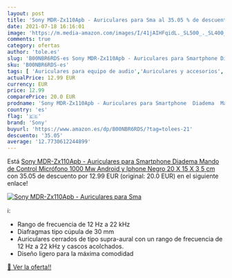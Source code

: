 ```yaml
---
layout: post
title: 'Sony MDR-Zx110Apb - Auriculares para Sma al 35.05 % de descuento'
date: 2021-07-18 16:16:01
image: 'https://m.media-amazon.com/images/I/41jAIHFqidL._SL500_._SL400_.jpg'
comments: true
category: ofertas
author: 'tole.es'
slug: 'B00NBR6RDS-es Sony MDR-Zx110Apb - Auriculares para Smartphone Diadema...'
sku: 'B00NBR6RDS-es'
tags: [ 'Auriculares para equipo de audio','Auriculares y accesorios','Electrónica','iphone','sony', ]
actualPrice: 12.99 EUR
currency: EUR
price: 12.99
comparePrice: 20.0 EUR
prodname: 'Sony MDR-Zx110Apb - Auriculares para Smartphone  Diadema  Mando de Control  Micrófono  1000 Mw  Android y Iphone   Negro  20 X 15 X 3 5 cm'
country: 'es'
flag: '🇪🇸'
brand: 'Sony'
buyurl: 'https://www.amazon.es/dp/B00NBR6RDS/?tag=tolees-21'
descuento: '35.05'
average: '12.7730612244899'
---
```


Está [Sony MDR-Zx110Apb - Auriculares para Smartphone  Diadema  Mando de Control  Micrófono  1000 Mw  Android y Iphone   Negro  20 X 15 X 3 5 cm](https://www.amazon.es/dp/B00NBR6RDS/?tag=tolees-21) con 35.05 de descuento por 12.99 EUR (original: 20.0 EUR) en el siguiente enlace!

[![Sony MDR-Zx110Apb - Auriculares para Sma](https://m.media-amazon.com/images/I/41jAIHFqidL._SL500_._SL400_.jpg)](https://www.amazon.es/dp/B00NBR6RDS/?tag=tolees-21)

ℹ️:

- Rango de frecuencia de 12 Hz a 22 kHz
- Diafragmas tipo cúpula de 30 mm
- Auriculares cerrados de tipo supra-aural con un rango de frecuencia de 12 Hz a 22 kHz y cascos acolchados.
- Diseño ligero para la máxima comodidad

[🛒 Ver la oferta!!](https://www.amazon.es/dp/B00NBR6RDS/?tag=tolees-21)
